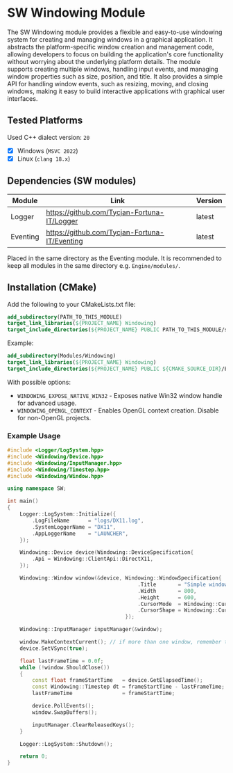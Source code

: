 # SW Windowing Module

The SW Windowing module provides a flexible and easy-to-use windowing system for creating and managing windows in a graphical application. It abstracts the platform-specific window creation and management code, allowing developers to focus on building the application's core functionality without worrying about the underlying platform details. The module supports creating multiple windows, handling input events, and managing window properties such as size, position, and title. It also provides a simple API for handling window events, such as resizing, moving, and closing windows, making it easy to build interactive applications with graphical user interfaces.

## Tested Platforms

Used C++ dialect version: `20`

- [x] Windows (`MSVC 2022`)
- [x] Linux (`clang 18.x`)

## Dependencies (SW modules)

| Module | Link                                        | Version |
| ------ | ------------------------------------------- | ------- |
| Logger | https://github.com/Tycjan-Fortuna-IT/Logger | latest  |
| Eventing | https://github.com/Tycjan-Fortuna-IT/Eventing | latest  |

Placed in the same directory as the Eventing module.
It is recommended to keep all modules in the same directory e.g. `Engine/modules/`.

<!-- ## Installation (Premake5 - FancyBuildSystem)

Add inside your main dependencies.lua following line:

```lua
FBS.ImportModule("Engine/modules/Eventing");
```

Replacing with correct path to the module. -->

## Installation (CMake)

Add the following to your CMakeLists.txt file:

```cmake
add_subdirectory(PATH_TO_THIS_MODULE)
target_link_libraries(${PROJECT_NAME} Windowing)
target_include_directories(${PROJECT_NAME} PUBLIC PATH_TO_THIS_MODULE/src)
```

Example:

```cmake
add_subdirectory(Modules/Windowing)
target_link_libraries(${PROJECT_NAME} Windowing)
target_include_directories(${PROJECT_NAME} PUBLIC ${CMAKE_SOURCE_DIR}/Engine/Modules/Windowing/src)
```

With possible options:

- `WINDOWING_EXPOSE_NATIVE_WIN32` - Exposes native Win32 window handle for advanced usage.
- `WINDOWING_OPENGL_CONTEXT` - Enables OpenGL context creation. Disable for non-OpenGL projects.


### Example Usage

```cpp
#include <Logger/LogSystem.hpp>
#include <Windowing/Device.hpp>
#include <Windowing/InputManager.hpp>
#include <Windowing/Timestep.hpp>
#include <Windowing/Window.hpp>

using namespace SW;

int main()
{
	Logger::LogSystem::Initialize({
	    .LogFileName      = "logs/DX11.log",
	    .SystemLoggerName = "DX11",
	    .AppLoggerName    = "LAUNCHER",
	});

	Windowing::Device device(Windowing::DeviceSpecification{
	    .Api = Windowing::ClientApi::DirectX11,
	});

	Windowing::Window window(&device, Windowing::WindowSpecification{
	                                      .Title       = "Simple window",
	                                      .Width       = 800,
	                                      .Height      = 600,
	                                      .CursorMode  = Windowing::CursorMode::NORMAL,
	                                      .CursorShape = Windowing::CursorShape::ARROW,
	                                  });

	Windowing::InputManager inputManager(&window);

	window.MakeContextCurrent(); // if more than one window, remember to properly switch context
	device.SetVSync(true);

	float lastFrameTime = 0.0f;
	while (!window.ShouldClose())
	{
		const float frameStartTime   = device.GetElapsedTime();
		const Windowing::Timestep dt = frameStartTime - lastFrameTime;
		lastFrameTime                = frameStartTime;

		device.PollEvents();
		window.SwapBuffers();

		inputManager.ClearReleasedKeys();
	}

	Logger::LogSystem::Shutdown();

	return 0;
}
```
